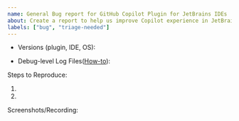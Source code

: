 ```yaml
---
name: General Bug report for GitHub Copilot Plugin for JetBrains IDEs
about: Create a report to help us improve Copilot experience in JetBrains IDEs
labels: ["bug", "triage-needed"]
---
```


<!-- Please search existing issues to avoid creating duplicates -->
<!-- Please attach logs to help us diagnose your issue -->

<!-- via Help -> About -> Copy and Close -->
- Versions (plugin, IDE, OS):

<!-- 
Enable debug logs: 
https://github.com/microsoft/copilot-intellij-feedback/wiki/Enable-debug-logging

Get log file:
via Help -> Show Log in Explorer | Finder -> attach idea.log
-->
- Debug-level Log Files([How-to](https://github.com/microsoft/copilot-intellij-feedback/wiki/Enable-debug-logging#log-file)):

Steps to Reproduce:

1.
2.

Screenshots/Recording:
